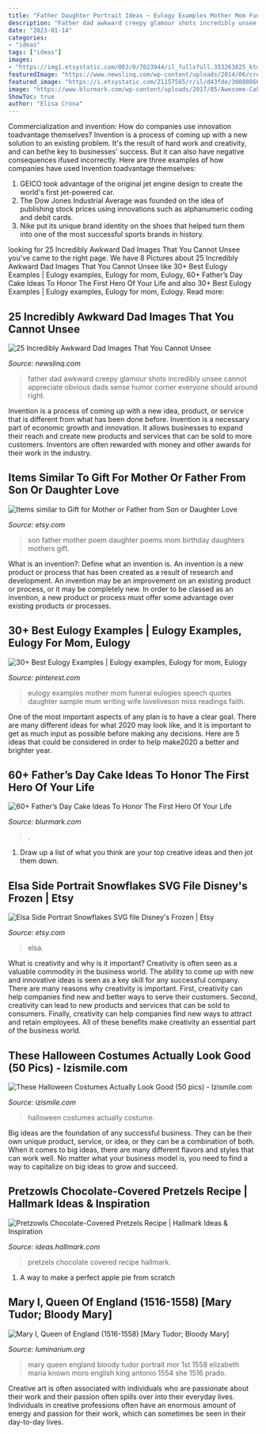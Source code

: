 ```yaml
---
title: "Father Daughter Portrait Ideas ~ Eulogy Examples Mother Mom Funeral Eulogies Speech Quotes Daughter Sample Mum Writing Wife Loveliveson Miss Readings Faith"
description: "Father dad awkward creepy glamour shots incredibly unsee cannot appreciate obvious dads sense humor corner everyone should around right"
date: "2023-01-14"
categories:
- "ideas"
tags: ["ideas"]
images:
- "https://img1.etsystatic.com/003/0/7023944/il_fullxfull.353263825_ktqv.jpg"
featuredImage: "https://www.newslinq.com/wp-content/uploads/2014/06/creepy-dad-glamour-shots.jpg"
featured_image: "https://i.etsystatic.com/21157565/r/il/d43fde/3008086646/il_1588xN.3008086646_liz4.jpg"
image: "https://www.blurmark.com/wp-content/uploads/2017/05/Awesome-Cake-Idea.jpg"
ShowToc: true
author: "Elisa Crona"
---
```



Commercialization and invention: How do companies use innovation toadvantage themselves?
Invention is a process of coming up with a new solution to an existing problem. It's the result of hard work and creativity, and can bethe key to businesses' success. But it can also have negative consequences ifused incorrectly. Here are three examples of how companies have used Invention toadvantage themselves: 
1. GEICO took advantage of the original jet engine design to create the world's first jet-powered car.
2. The Dow Jones Industrial Average was founded on the idea of publishing stock prices using innovations such as alphanumeric coding and debit cards.
3. Nike put its unique brand identity on the shoes that helped turn them into one of the most successful sports brands in history.

	

		
looking for 25 Incredibly Awkward Dad Images That You Cannot Unsee you've came to the right page. We have 8 Pictures about 25 Incredibly Awkward Dad Images That You Cannot Unsee like 30+ Best Eulogy Examples | Eulogy examples, Eulogy for mom, Eulogy, 60+ Father’s Day Cake Ideas To Honor The First Hero Of Your Life and also 30+ Best Eulogy Examples | Eulogy examples, Eulogy for mom, Eulogy. Read more:
		
    
## 25 Incredibly Awkward Dad Images That You Cannot Unsee

<img loading=lazy src="https://www.newslinq.com/wp-content/uploads/2014/06/creepy-dad-glamour-shots.jpg" onerror="this.onerror=null;this.src='https://tse4.mm.bing.net/th?id=OIP.bGLWwol28DV-Dafy6c9qTQAAAA&amp;pid=15.1';" alt="25 Incredibly Awkward Dad Images That You Cannot Unsee">

_Source: newslinq.com_

>father dad awkward creepy glamour shots incredibly unsee cannot appreciate obvious dads sense humor corner everyone should around right. 

	

Invention is a process of coming up with a new idea, product, or service that is different from what has been done before. Invention is a necessary part of economic growth and innovation. It allows businesses to expand their reach and create new products and services that can be sold to more customers. Inventors are often rewarded with money and other awards for their work in the industry.

    
## Items Similar To Gift For Mother Or Father From Son Or Daughter Love

<img loading=lazy src="https://img1.etsystatic.com/003/0/7023944/il_fullxfull.353263825_ktqv.jpg" onerror="this.onerror=null;this.src='https://tse1.mm.bing.net/th?id=OIP.gUN9VZjB1_9D_TV7n6Nd3wHaF7&amp;pid=15.1';" alt="Items similar to Gift for Mother or Father from Son or Daughter Love">

_Source: etsy.com_

>son father mother poem daughter poems mom birthday daughters mothers gift. 

	

What is an invention?: Define what an invention is.
An invention is a new product or process that has been created as a result of research and development. An invention may be an improvement on an existing product or process, or it may be completely new. In order to be classed as an invention, a new product or process must offer some advantage over existing products or processes.

    
## 30+ Best Eulogy Examples | Eulogy Examples, Eulogy For Mom, Eulogy

<img loading=lazy src="https://i.pinimg.com/736x/89/2c/ad/892cad7379936f060f419530ed47056d.jpg" onerror="this.onerror=null;this.src='https://tse2.mm.bing.net/th?id=OIP.gLsM32X3wMDKdpHeGwFTRwHaLG&amp;pid=15.1';" alt="30+ Best Eulogy Examples | Eulogy examples, Eulogy for mom, Eulogy">

_Source: pinterest.com_

>eulogy examples mother mom funeral eulogies speech quotes daughter sample mum writing wife loveliveson miss readings faith. 

	

One of the most important aspects of any plan is to have a clear goal. There are many different ideas for what 2020 may look like, and it is important to get as much input as possible before making any decisions. Here are 5 ideas that could be considered in order to help make2020 a better and brighter year.

    
## 60+ Father’s Day Cake Ideas To Honor The First Hero Of Your Life

<img loading=lazy src="https://www.blurmark.com/wp-content/uploads/2017/05/Awesome-Cake-Idea.jpg" onerror="this.onerror=null;this.src='https://tse1.mm.bing.net/th?id=OIP.XKmEqGihg-tnqt3b0wJfbQHaJ4&amp;pid=15.1';" alt="60+ Father’s Day Cake Ideas To Honor The First Hero Of Your Life">

_Source: blurmark.com_

>. 

	

1. Draw up a list of what you think are your top creative ideas and then jot them down.

    
## Elsa Side Portrait Snowflakes SVG File Disney&#039;s Frozen | Etsy

<img loading=lazy src="https://i.etsystatic.com/21157565/r/il/d43fde/3008086646/il_1588xN.3008086646_liz4.jpg" onerror="this.onerror=null;this.src='https://tse4.mm.bing.net/th?id=OIP.yFNo9pbeXy4ixfHfy9b-HQHaLU&amp;pid=15.1';" alt="Elsa Side Portrait Snowflakes SVG file Disney&#039;s Frozen | Etsy">

_Source: etsy.com_

>elsa. 

	

What is creativity and why is it important?
Creativity is often seen as a valuable commodity in the business world. The ability to come up with new and innovative ideas is seen as a key skill for any successful company. There are many reasons why creativity is important. First, creativity can help companies find new and better ways to serve their customers. Second, creativity can lead to new products and services that can be sold to consumers. Finally, creativity can help companies find new ways to attract and retain employees. All of these benefits make creativity an essential part of the business world.

    
## These Halloween Costumes Actually Look Good (50 Pics) - Izismile.com

<img loading=lazy src="https://img.izismile.com/img/img12/20191024/640/these_halloween_costumes_actually_look_good_640_high_12.jpg" onerror="this.onerror=null;this.src='https://tse2.mm.bing.net/th?id=OIP.ULoDwwXZ7zMJolzkS8gO5gHaMc&amp;pid=15.1';" alt="These Halloween Costumes Actually Look Good (50 pics) - Izismile.com">

_Source: izismile.com_

>halloween costumes actually costume. 

	

Big ideas are the foundation of any successful business. They can be their own unique product, service, or idea, or they can be a combination of both. When it comes to big ideas, there are many different flavors and styles that can work well. No matter what your business model is, you need to find a way to capitalize on big ideas to grow and succeed.

    
## Pretzowls Chocolate-Covered Pretzels Recipe | Hallmark Ideas &amp; Inspiration

<img loading=lazy src="http://ideas.hallmark.com/wp-content/uploads/2016/09/PretzowlsChoco600x600-1.jpg" onerror="this.onerror=null;this.src='https://tse3.mm.bing.net/th?id=OIP.uTjnYvJslHKDW1eqplOKQgHaHa&amp;pid=15.1';" alt="Pretzowls Chocolate-Covered Pretzels Recipe | Hallmark Ideas &amp; Inspiration">

_Source: ideas.hallmark.com_

>pretzels chocolate covered recipe hallmark. 

	

1. A way to make a perfect apple pie from scratch 

    
## Mary I, Queen Of England (1516-1558) [Mary Tudor; Bloody Mary]

<img loading=lazy src="http://www.luminarium.org/encyclopedia/queenmarymoro.jpg" onerror="this.onerror=null;this.src='https://tse4.mm.bing.net/th?id=OIP.t4xU2z7LXSBBZN8Nevc1EAHaKE&amp;pid=15.1';" alt="Mary I, Queen of England (1516-1558) [Mary Tudor; Bloody Mary]">

_Source: luminarium.org_

>mary queen england bloody tudor portrait mor 1st 1558 elizabeth maria known moro english king antonio 1554 she 1516 prado. 

	

Creative art is often associated with individuals who are passionate about their work and their passion often spills over into their everyday lives. Individuals in creative professions often have an enormous amount of energy and passion for their work, which can sometimes be seen in their day-to-day lives.

